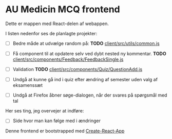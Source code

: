 # AU Medicin MCQ frontend

Dette er mappen med React-delen af webappen. 

I listen nedenfor ses de planlagte projekter:

- [ ] Bedre måde at udvælge random på: __TODO__ [client/src/utils/common.js](client/src/utils/common.js)
- [ ] Få component til at opdatere selv ved dybt nested ny kommentar. __TODO__ [client/src/components/Feedback/FeedbackSingle.js](client/src/components/Feedback/FeedbackSingle.js)
- [ ] Validation __TODO__ [client/src/components/Quiz/QuestionAdd.js](client/src/components/Quiz/QuestionAdd.js)
- [ ] Undgå at kunne gå ind i quiz efter ændring af semester uden valg af eksamenssæt
- [ ] Undgå at Firefox åbner søge-dialogen, når der svares på spørgsmål med tal


Her ses ting, jeg overvejer at indføre:

- [ ] Side hvor man kan følge med i ændringer

Denne frontend er bootstrapped med [Create-React-App](https://github.com/facebook/create-react-app)
